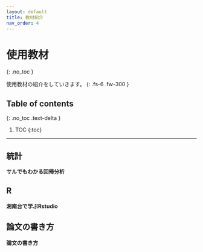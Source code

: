 ```yaml
---
layout: default
title: 教材紹介
nav_order: 4
---
```


# 使用教材
{: .no_toc }


使用教材の紹介をしていきます。
{: .fs-6 .fw-300 }

## Table of contents
{: .no_toc .text-delta }

1. TOC
{:toc}

---

## 統計

**サルでもわかる回帰分析**

## R

**湘南台で学ぶRstudio**

## 論文の書き方

**論文の書き方**